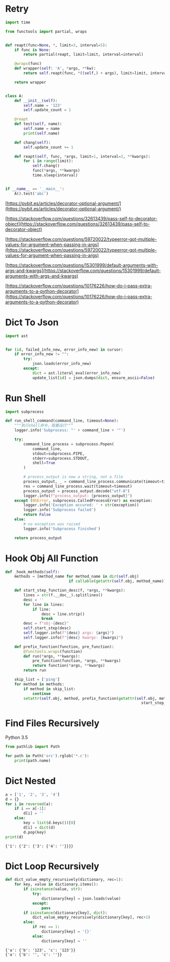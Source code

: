 # Retry

```python
import time

from functools import partial, wraps


def reapt(func=None, *, limit=3, interval=5):
    if func is None:
        return partial(reapt, limit=limit, interval=interval)

    @wraps(func)
    def wrapper(self: 'A', *args, **kw):
        return self.reapt(func, *((self,) + args), limit=limit, interval=interval, **kw)

    return wrapper


class A:
    def __init__(self):
        self.name = '123'
        self.update_count = 1

    @reapt
    def test(self, name):
        self.name = name
        print(self.name)

    def chang(self):
        self.update_count += 1

    def reapt(self, func, *args, limit=1, interval=2, **kwargs):
        for i in range(limit):
            self.chang()
            func(*args, **kwargs)
            time.sleep(interval)


if __name__ == '__main__':
    A().test('abc')
```
[https://pybit.es/articles/decorator-optional-argument/](https://pybit.es/articles/decorator-optional-argument/)

[https://stackoverflow.com/questions/32613439/pass-self-to-decorator-object](https://stackoverflow.com/questions/32613439/pass-self-to-decorator-object)

[https://stackoverflow.com/questions/59720022/typeerror-got-multiple-values-for-argument-when-passing-in-args](https://stackoverflow.com/questions/59720022/typeerror-got-multiple-values-for-argument-when-passing-in-args)

[https://stackoverflow.com/questions/15301999/default-arguments-with-args-and-kwargs](https://stackoverflow.com/questions/15301999/default-arguments-with-args-and-kwargs)

[https://stackoverflow.com/questions/10176226/how-do-i-pass-extra-arguments-to-a-python-decorator](https://stackoverflow.com/questions/10176226/how-do-i-pass-extra-arguments-to-a-python-decorator)

# Dict To Json

```python
import ast


for (id, failed_info_new, error_info_new) in cursor:
    if error_info_new != "":
        try:
            json.loads(error_info_new)
        except:
            dict = ast.literal_eval(error_info_new)
            update_list[id] = json.dumps(dict, ensure_ascii=False)
```

# Run Shell

```python
import subprocess

def run_shell_command(command_line, timeout=None):
    """执行shell命令，阻塞运行"""
    logger.info('Subprocess: "' + command_line + '"')

    try:
        command_line_process = subprocess.Popen(
            command_line,
            stdout=subprocess.PIPE,
            stderr=subprocess.STDOUT,
            shell=True
        )

        # process_output is now a string, not a file
        process_output, _ = command_line_process.communicate(timeout=timeout)
        res = command_line_process.wait(timeout=timeout)
        process_output = process_output.decode("utf-8")
        logger.info(f"process_output: {process_output}")
    except (OSError, subprocess.CalledProcessError) as exception:
        logger.info('Exception occured: ' + str(exception))
        logger.info('Subprocess failed')
        return False
    else:
        # no exception was raised
        logger.info('Subprocess finished')

    return process_output
```

# Hook Obj All Function

```python
def _hook_methods(self):
    methods = [method_name for method_name in dir(self.obj)
                            if callable(getattr(self.obj, method_name)) and not method_name.startswith('_')]

    def start_step_function_desc(f, *args, **kwargs):
        lines = str(f.__doc__).splitlines()
        desc = ''
        for line in lines:
            if line:
                desc = line.strip()
                break
        desc = f"obj-{desc}"
        self.start_step(desc)
        self.logger.info(f"{desc} args: {args}")
        self.logger.info(f"{desc} kwargs: {kwargs}")

    def prefix_function(function, pre_function):
        @functools.wraps(function)
        def run(*args, **kwargs):
            pre_function(function, *args, **kwargs)
            return function(*args, **kwargs)
        return run

    skip_list = ['ping']
    for method in methods:
        if method in skip_list:
            continue
        setattr(self.obj, method, prefix_function(getattr(self.obj, method),
                                                            start_step_function_desc))
```

# Find Files Recursively

Python 3.5

```python
from pathlib import Path

for path in Path('src').rglob('*.c'):
    print(path.name)
```

# Dict Nested

```python
a = ['1', '2', '3', '4']
d = {}
for i in reversed(a):
    if i == a[-1]:
        d[i] = ''
    else:
        key = list(d.keys())[0]
        d[i] = dict(d)
        d.pop(key)
print(d)
```

```
{'1': {'2': {'3': {'4': ''}}}}
```

# Dict Loop Recursively

```python
def dict_value_empty_recursively(dictionary, rec=1):
    for key, value in dictionary.items():
        if isinstance(value, str):
            try:
                dictionary[key] = json.loads(value)
            except:
                pass
        if isinstance(dictionary[key], dict):
            dict_value_empty_recursively(dictionary[key], rec+1)
        else:
            if rec == 1:
                dictionary[key] = '{}'
            else:
                dictionary[key] = ''
```

```
{'a': {'b': '123', 'c': '123'}}
{'a': {'b': '', 'c': ''}}
```